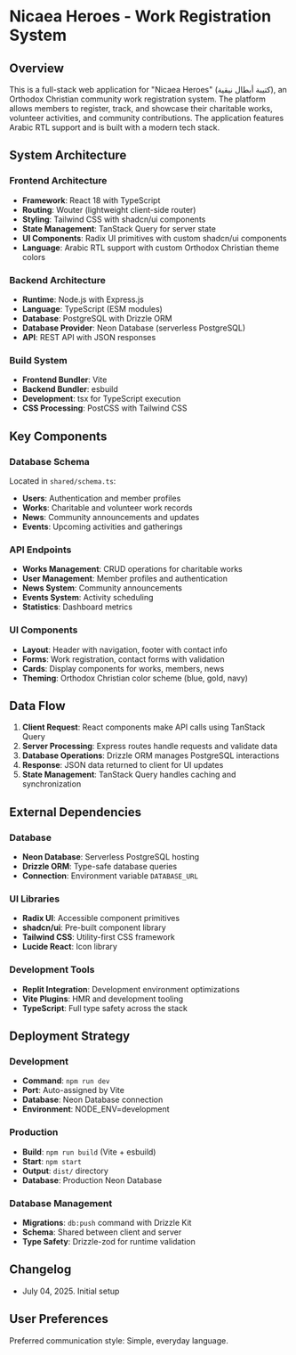 # Nicaea Heroes - Work Registration System

## Overview

This is a full-stack web application for "Nicaea Heroes" (كتيبة أبطال نيقية), an Orthodox Christian community work registration system. The platform allows members to register, track, and showcase their charitable works, volunteer activities, and community contributions. The application features Arabic RTL support and is built with a modern tech stack.

## System Architecture

### Frontend Architecture
- **Framework**: React 18 with TypeScript
- **Routing**: Wouter (lightweight client-side router)
- **Styling**: Tailwind CSS with shadcn/ui components
- **State Management**: TanStack Query for server state
- **UI Components**: Radix UI primitives with custom shadcn/ui components
- **Language**: Arabic RTL support with custom Orthodox Christian theme colors

### Backend Architecture
- **Runtime**: Node.js with Express.js
- **Language**: TypeScript (ESM modules)
- **Database**: PostgreSQL with Drizzle ORM
- **Database Provider**: Neon Database (serverless PostgreSQL)
- **API**: REST API with JSON responses

### Build System
- **Frontend Bundler**: Vite
- **Backend Bundler**: esbuild
- **Development**: tsx for TypeScript execution
- **CSS Processing**: PostCSS with Tailwind CSS

## Key Components

### Database Schema
Located in `shared/schema.ts`:
- **Users**: Authentication and member profiles
- **Works**: Charitable and volunteer work records
- **News**: Community announcements and updates
- **Events**: Upcoming activities and gatherings

### API Endpoints
- **Works Management**: CRUD operations for charitable works
- **User Management**: Member profiles and authentication
- **News System**: Community announcements
- **Events System**: Activity scheduling
- **Statistics**: Dashboard metrics

### UI Components
- **Layout**: Header with navigation, footer with contact info
- **Forms**: Work registration, contact forms with validation
- **Cards**: Display components for works, members, news
- **Theming**: Orthodox Christian color scheme (blue, gold, navy)

## Data Flow

1. **Client Request**: React components make API calls using TanStack Query
2. **Server Processing**: Express routes handle requests and validate data
3. **Database Operations**: Drizzle ORM manages PostgreSQL interactions
4. **Response**: JSON data returned to client for UI updates
5. **State Management**: TanStack Query handles caching and synchronization

## External Dependencies

### Database
- **Neon Database**: Serverless PostgreSQL hosting
- **Drizzle ORM**: Type-safe database queries
- **Connection**: Environment variable `DATABASE_URL`

### UI Libraries
- **Radix UI**: Accessible component primitives
- **shadcn/ui**: Pre-built component library
- **Tailwind CSS**: Utility-first CSS framework
- **Lucide React**: Icon library

### Development Tools
- **Replit Integration**: Development environment optimizations
- **Vite Plugins**: HMR and development tooling
- **TypeScript**: Full type safety across the stack

## Deployment Strategy

### Development
- **Command**: `npm run dev`
- **Port**: Auto-assigned by Vite
- **Database**: Neon Database connection
- **Environment**: NODE_ENV=development

### Production
- **Build**: `npm run build` (Vite + esbuild)
- **Start**: `npm start`
- **Output**: `dist/` directory
- **Database**: Production Neon Database

### Database Management
- **Migrations**: `db:push` command with Drizzle Kit
- **Schema**: Shared between client and server
- **Type Safety**: Drizzle-zod for runtime validation

## Changelog

- July 04, 2025. Initial setup

## User Preferences

Preferred communication style: Simple, everyday language.